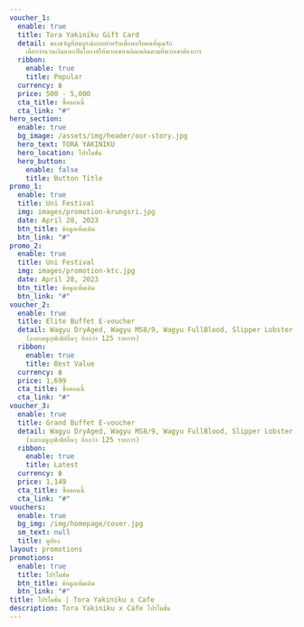```yaml
---
voucher_1:
  enable: true
  title: Tora Yakiniku Gift Card
  detail: ของขวัญที่สมบูรณ์แบบสำหรับเพื่อนหรือคนที่คุณรัก
    เลือกจำนวนเงินและเปิดโอกาสให้พวกเขาเพลิดเพลินตามที่พวกเขาต้องการ
  ribbon:
    enable: true
    title: Popular
  currency: ฿
  price: 500 - 5,000
  cta_title: ซื้อตอนนี้
  cta_link: "#"
hero_section:
  enable: true
  bg_image: /assets/img/header/our-story.jpg
  hero_text: TORA YAKINIKU
  hero_location: โปรโมชั่น
  hero_button:
    enable: false
    title: Button Title
promo_1:
  enable: true
  title: Uni Festival
  img: images/promotion-krungsri.jpg
  date: April 28, 2023
  btn_title: ข้อมูลเพิ่มเติม
  btn_link: "#"
promo_2:
  enable: true
  title: Uni Festival
  img: images/promotion-ktc.jpg
  date: April 28, 2023
  btn_title: ข้อมูลเพิ่มเติม
  btn_link: "#"
voucher_2:
  enable: true
  title: Elite Buffet E-voucher
  detail: Wagyu DryAged, Wagyu MS8/9, Wagyu FullBlood, Slipper Lobster, Kanimiso
    (และเมนูบุฟเฟ่ต์อื่นๆ อีกกว่า 125 รายการ)
  ribbon:
    enable: true
    title: Best Value
  currency: ฿
  price: 1,699
  cta_title: ซื้อตอนนี้
  cta_link: "#"
voucher_3:
  enable: true
  title: Grand Buffet E-voucher
  detail: Wagyu DryAged, Wagyu MS8/9, Wagyu FullBlood, Slipper Lobster, Kanimiso
    (และเมนูบุฟเฟ่ต์อื่นๆ อีกกว่า 125 รายการ)
  ribbon:
    enable: true
    title: Latest
  currency: ฿
  price: 1,149
  cta_title: ซื้อตอนนี้
  cta_link: "#"
vouchers:
  enable: true
  bg_img: /img/homepage/cover.jpg
  sm_text: null
  title: คูปอง
layout: promotions
promotions:
  enable: true
  title: โปรโมชั่น
  btn_title: ข้อมูลเพิ่มเติม
  btn_link: "#"
title: โปรโมชั่น | Tora Yakiniku x Cafe
description: Tora Yakiniku x Cafe โปรโมชั่น
---
```

